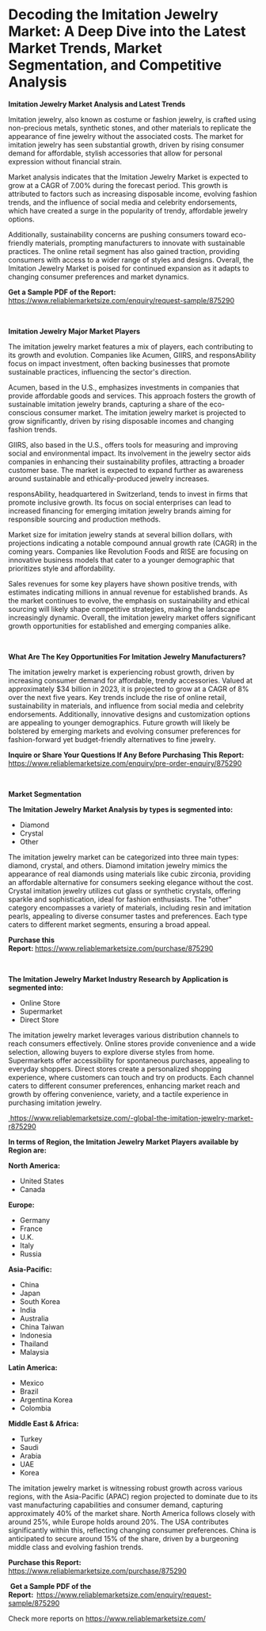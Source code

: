 <p><h1>Decoding the Imitation Jewelry Market: A Deep Dive into the Latest Market Trends, Market Segmentation, and Competitive Analysis</h1></p><p><strong>Imitation Jewelry Market Analysis and Latest Trends</strong></p>
<p><p>Imitation jewelry, also known as costume or fashion jewelry, is crafted using non-precious metals, synthetic stones, and other materials to replicate the appearance of fine jewelry without the associated costs. The market for imitation jewelry has seen substantial growth, driven by rising consumer demand for affordable, stylish accessories that allow for personal expression without financial strain. </p><p>Market analysis indicates that the Imitation Jewelry Market is expected to grow at a CAGR of 7.00% during the forecast period. This growth is attributed to factors such as increasing disposable income, evolving fashion trends, and the influence of social media and celebrity endorsements, which have created a surge in the popularity of trendy, affordable jewelry options. </p><p>Additionally, sustainability concerns are pushing consumers toward eco-friendly materials, prompting manufacturers to innovate with sustainable practices. The online retail segment has also gained traction, providing consumers with access to a wider range of styles and designs. Overall, the Imitation Jewelry Market is poised for continued expansion as it adapts to changing consumer preferences and market dynamics.</p></p>
<p><strong>Get a Sample PDF of the Report:&nbsp;</strong> <a href="https://www.reliablemarketsize.com/enquiry/request-sample/875290?utm_campaign=3223&utm_medium=2&utm_source=Github&utm_content=ia&utm_term=04042025&utm_id=imitation-jewelry">https://www.reliablemarketsize.com/enquiry/request-sample/875290</a></p>
<p>&nbsp;</p>
<p><strong>Imitation Jewelry Major Market Players</strong></p>
<p><p>The imitation jewelry market features a mix of players, each contributing to its growth and evolution. Companies like Acumen, GIIRS, and responsAbility focus on impact investment, often backing businesses that promote sustainable practices, influencing the sector's direction. </p><p>Acumen, based in the U.S., emphasizes investments in companies that provide affordable goods and services. This approach fosters the growth of sustainable imitation jewelry brands, capturing a share of the eco-conscious consumer market. The imitation jewelry market is projected to grow significantly, driven by rising disposable incomes and changing fashion trends.</p><p>GIIRS, also based in the U.S., offers tools for measuring and improving social and environmental impact. Its involvement in the jewelry sector aids companies in enhancing their sustainability profiles, attracting a broader customer base. The market is expected to expand further as awareness around sustainable and ethically-produced jewelry increases.</p><p>responsAbility, headquartered in Switzerland, tends to invest in firms that promote inclusive growth. Its focus on social enterprises can lead to increased financing for emerging imitation jewelry brands aiming for responsible sourcing and production methods.</p><p>Market size for imitation jewelry stands at several billion dollars, with projections indicating a notable compound annual growth rate (CAGR) in the coming years. Companies like Revolution Foods and RISE are focusing on innovative business models that cater to a younger demographic that prioritizes style and affordability.</p><p>Sales revenues for some key players have shown positive trends, with estimates indicating millions in annual revenue for established brands. As the market continues to evolve, the emphasis on sustainability and ethical sourcing will likely shape competitive strategies, making the landscape increasingly dynamic. Overall, the imitation jewelry market offers significant growth opportunities for established and emerging companies alike.</p></p>
<p>&nbsp;</p>
<p><strong>What Are The Key Opportunities For Imitation Jewelry Manufacturers?</strong></p>
<p><p>The imitation jewelry market is experiencing robust growth, driven by increasing consumer demand for affordable, trendy accessories. Valued at approximately $34 billion in 2023, it is projected to grow at a CAGR of 8% over the next five years. Key trends include the rise of online retail, sustainability in materials, and influence from social media and celebrity endorsements. Additionally, innovative designs and customization options are appealing to younger demographics. Future growth will likely be bolstered by emerging markets and evolving consumer preferences for fashion-forward yet budget-friendly alternatives to fine jewelry.</p></p>
<p><strong>Inquire or Share Your Questions If Any Before Purchasing This Report:</strong> <a href="https://www.reliablemarketsize.com/enquiry/pre-order-enquiry/875290?utm_campaign=3223&utm_medium=2&utm_source=Github&utm_content=ia&utm_term=04042025&utm_id=imitation-jewelry">https://www.reliablemarketsize.com/enquiry/pre-order-enquiry/875290</a></p>
<p>&nbsp;</p>
<p><strong>Market Segmentation</strong></p>
<p><strong>The Imitation Jewelry Market Analysis by types is segmented into:</strong></p>
<p><ul><li>Diamond</li><li>Crystal</li><li>Other</li></ul></p>
<p><p>The imitation jewelry market can be categorized into three main types: diamond, crystal, and others. Diamond imitation jewelry mimics the appearance of real diamonds using materials like cubic zirconia, providing an affordable alternative for consumers seeking elegance without the cost. Crystal imitation jewelry utilizes cut glass or synthetic crystals, offering sparkle and sophistication, ideal for fashion enthusiasts. The "other" category encompasses a variety of materials, including resin and imitation pearls, appealing to diverse consumer tastes and preferences. Each type caters to different market segments, ensuring a broad appeal.</p></p>
<p><strong>Purchase this Report:&nbsp;</strong><a href="https://www.reliablemarketsize.com/purchase/875290?utm_campaign=3223&utm_medium=2&utm_source=Github&utm_content=ia&utm_term=04042025&utm_id=imitation-jewelry">https://www.reliablemarketsize.com/purchase/875290</a></p>
<p>&nbsp;</p>
<p><strong>The Imitation Jewelry Market Industry Research by Application is segmented into:</strong></p>
<p><ul><li>Online Store</li><li>Supermarket</li><li>Direct Store</li></ul></p>
<p><p>The imitation jewelry market leverages various distribution channels to reach consumers effectively. Online stores provide convenience and a wide selection, allowing buyers to explore diverse styles from home. Supermarkets offer accessibility for spontaneous purchases, appealing to everyday shoppers. Direct stores create a personalized shopping experience, where customers can touch and try on products. Each channel caters to different consumer preferences, enhancing market reach and growth by offering convenience, variety, and a tactile experience in purchasing imitation jewelry.</p></p>
<p><a href="https://www.reliablemarketsize.com/-global-the-imitation-jewelry-market-r875290?utm_campaign=3223&utm_medium=2&utm_source=Github&utm_content=ia&utm_term=04042025&utm_id=imitation-jewelry">&nbsp;https://www.reliablemarketsize.com/-global-the-imitation-jewelry-market-r875290</a></p>
<p><strong>In terms of Region, the Imitation Jewelry Market Players available by Region are:</strong></p>
<p>
    <p> <strong> North America: </strong>
        <ul>
            <li>United States</li>
            <li>Canada</li>
        </ul>
        </p> 
    <p> <strong> Europe: </strong>
        <ul>
            <li>Germany</li>
            <li>France</li>
            <li>U.K.</li>
            <li>Italy</li>
            <li>Russia</li>
        </ul>
        </p> 
    <p> <strong> Asia-Pacific: </strong>
        <ul>
            <li>China</li>
            <li>Japan</li>
            <li>South Korea</li>
            <li>India</li>
            <li>Australia</li>
            <li>China Taiwan</li>
            <li>Indonesia</li>
            <li>Thailand</li>
            <li>Malaysia</li>
        </ul>
        </p> 
    <p> <strong> Latin America: </strong>
        <ul>
            <li>Mexico</li>
            <li>Brazil</li>
            <li>Argentina Korea</li>
            <li>Colombia</li>
        </ul>
        </p> 
    <p> <strong> Middle East & Africa: </strong>
        <ul>
            <li>Turkey</li>
            <li>Saudi</li>
            <li>Arabia</li>
            <li>UAE</li>
            <li>Korea</li>
        </ul>
    </p>
    </p>
<p><p>The imitation jewelry market is witnessing robust growth across various regions, with the Asia-Pacific (APAC) region projected to dominate due to its vast manufacturing capabilities and consumer demand, capturing approximately 40% of the market share. North America follows closely with around 25%, while Europe holds around 20%. The USA contributes significantly within this, reflecting changing consumer preferences. China is anticipated to secure around 15% of the share, driven by a burgeoning middle class and evolving fashion trends.</p></p>
<p><strong>Purchase this Report: </strong><a href="https://www.reliablemarketsize.com/purchase/875290?utm_campaign=3223&utm_medium=2&utm_source=Github&utm_content=ia&utm_term=04042025&utm_id=imitation-jewelry">https://www.reliablemarketsize.com/purchase/875290</a></p>
<p>&nbsp;<strong>Get a Sample PDF of the Report:&nbsp;&nbsp;</strong><a href="https://www.reliablemarketsize.com/enquiry/request-sample/875290?utm_campaign=3223&utm_medium=2&utm_source=Github&utm_content=ia&utm_term=04042025&utm_id=imitation-jewelry">https://www.reliablemarketsize.com/enquiry/request-sample/875290</a></p>
<p><strong></strong></p>
<p>Check more reports on <a href="https://www.reliablemarketsize.com/?utm_campaign=3223&utm_medium=2&utm_source=Github&utm_content=ia&utm_term=04042025&utm_id=imitation-jewelry">https://www.reliablemarketsize.com/</a></p>